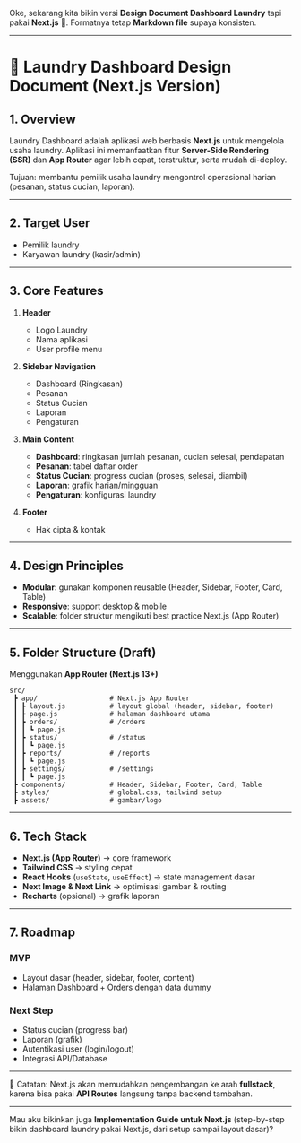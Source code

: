Oke, sekarang kita bikin versi **Design Document Dashboard Laundry** tapi pakai **Next.js** 🚀.
Formatnya tetap **Markdown file** supaya konsisten.

---

# 📄 Laundry Dashboard Design Document (Next.js Version)

## 1. Overview

Laundry Dashboard adalah aplikasi web berbasis **Next.js** untuk mengelola usaha laundry. Aplikasi ini memanfaatkan fitur **Server-Side Rendering (SSR)** dan **App Router** agar lebih cepat, terstruktur, serta mudah di-deploy.

Tujuan: membantu pemilik usaha laundry mengontrol operasional harian (pesanan, status cucian, laporan).

---

## 2. Target User

* Pemilik laundry
* Karyawan laundry (kasir/admin)

---

## 3. Core Features

1. **Header**

   * Logo Laundry
   * Nama aplikasi
   * User profile menu

2. **Sidebar Navigation**

   * Dashboard (Ringkasan)
   * Pesanan
   * Status Cucian
   * Laporan
   * Pengaturan

3. **Main Content**

   * **Dashboard**: ringkasan jumlah pesanan, cucian selesai, pendapatan
   * **Pesanan**: tabel daftar order
   * **Status Cucian**: progress cucian (proses, selesai, diambil)
   * **Laporan**: grafik harian/mingguan
   * **Pengaturan**: konfigurasi laundry

4. **Footer**

   * Hak cipta & kontak

---

## 4. Design Principles

* **Modular**: gunakan komponen reusable (Header, Sidebar, Footer, Card, Table)
* **Responsive**: support desktop & mobile
* **Scalable**: folder struktur mengikuti best practice Next.js (App Router)

---

## 5. Folder Structure (Draft)

Menggunakan **App Router (Next.js 13+)**

```plaintext
src/
 ┣ app/                  # Next.js App Router
 ┃ ┣ layout.js           # layout global (header, sidebar, footer)
 ┃ ┣ page.js             # halaman dashboard utama
 ┃ ┣ orders/             # /orders
 ┃ ┃ ┗ page.js
 ┃ ┣ status/             # /status
 ┃ ┃ ┗ page.js
 ┃ ┣ reports/            # /reports
 ┃ ┃ ┗ page.js
 ┃ ┣ settings/           # /settings
 ┃ ┃ ┗ page.js
 ┣ components/           # Header, Sidebar, Footer, Card, Table
 ┣ styles/               # global.css, tailwind setup
 ┣ assets/               # gambar/logo
```

---

## 6. Tech Stack

* **Next.js (App Router)** → core framework
* **Tailwind CSS** → styling cepat
* **React Hooks** (`useState`, `useEffect`) → state management dasar
* **Next Image & Next Link** → optimisasi gambar & routing
* **Recharts** (opsional) → grafik laporan

---

## 7. Roadmap

### **MVP**

* Layout dasar (header, sidebar, footer, content)
* Halaman Dashboard + Orders dengan data dummy

### **Next Step**

* Status cucian (progress bar)
* Laporan (grafik)
* Autentikasi user (login/logout)
* Integrasi API/Database

---

📌 Catatan: Next.js akan memudahkan pengembangan ke arah **fullstack**, karena bisa pakai **API Routes** langsung tanpa backend tambahan.

---

Mau aku bikinkan juga **Implementation Guide untuk Next.js** (step-by-step bikin dashboard laundry pakai Next.js, dari setup sampai layout dasar)?
